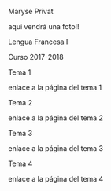 Maryse Privat

aquí vendrá una foto!!

Lengua Francesa I

Curso 2017-2018

Tema 1

enlace a la página del tema 1

Tema 2

enlace a la página del tema 2

Tema 3

enlace a la página del tema 3

Tema 4

enlace a la página del tema 4
